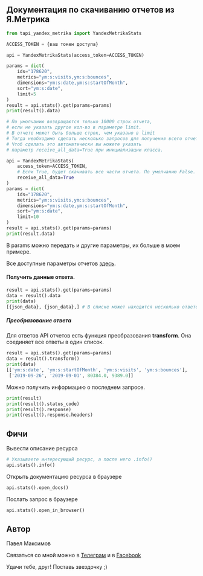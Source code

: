 ## Документация по скачиванию отчетов из Я.Метрика

``` python
from tapi_yandex_metrika import YandexMetrikaStats

ACCESS_TOKEN = {ваш токен доступа}

api = YandexMetrikaStats(access_token=ACCESS_TOKEN)

params = dict(
    ids="178620",
    metrics="ym:s:visits,ym:s:bounces",
    dimensions="ym:s:date,ym:s:startOfMonth",
    sort="ym:s:date",
    limit=5
)
result = api.stats().get(params=params)
print(result().data)

# По умолчанию возвращаются только 10000 строк отчета,
# если не указать другое кол-во в параметре limit.
# В отчете может быть больше строк, чем указано в limit
# Тогда необходимо сделать несколько запросов для получения всего отчета.
# Чтоб сделать это автоматически вы можете указать
# параметр receive_all_data=True при инициализации класса.

api = YandexMetrikaStats(
    access_token=ACCESS_TOKEN,
    # Если True, будет скачивать все части отчета. По умолчанию False.
    receive_all_data=True
)
params = dict(
    ids="178620",
    metrics="ym:s:visits,ym:s:bounces",
    dimensions="ym:s:date,ym:s:startOfMonth",
    sort="ym:s:date",
    limit=10
)
result = api.stats().get(params=params)
print(result.data)
```

В params можно передать и другие параметры, их больше в моем примере.

Все доступные параметры отчетов [здесь](https://yandex.ru/dev/metrika/doc/api2/api_v1/data-docpage/).

#### Получить данные ответа.
```python
result = api.stats().get(params=params)
data = result().data
print(data)
[{json_data}, {json_data},] # В списке может находится несколько ответов, если отчет состоял из нескольких частей.
```

##### Преобразование ответа

Для ответов API отчетов есть функция преобразования **transform**.
Она соединяет все ответы в один список.
```python
result = api.stats().get(params=params)
data = result().transform()
print(data)
[['ym:s:date', 'ym:s:startOfMonth', 'ym:s:visits', 'ym:s:bounces'],
 ['2019-09-26', '2019-09-01', 80384.0, 9389.0]]
```

Можно получить информацию о последнем запросе.
```python
print(result)
print(result().status_code)
print(result().response)
print(result().response.headers)
```

## Фичи

Вывести описание ресурса
```python
# Указываете интересующий ресурс, а после него .info()
api.stats().info()
```

Открыть документацию ресурса в браузере
```python
api.stats().open_docs()
```

Послать запрос в браузере
```python
api.stats().open_in_browser()
```

## Автор
Павел Максимов

Связаться со мной можно в
[Телеграм](https://t.me/pavel_maksimow)
и в
[Facebook](https://www.facebook.com/pavel.maksimow)

Удачи тебе, друг! Поставь звездочку ;)
